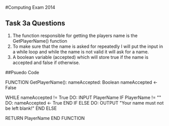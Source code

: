 #Computing Exam 2014

## Task 3a Questions

1. The function responsible for getting the players name is the GetPlayerName() function
2. To make sure that the name is asked for repeatedly I will put the input in a while loop and while the name is not valid it will ask for a name.
3. A boolean variable (accepted) which will store true if the name is accepted and false if otherwise. 

##Psuedo Code


FUNCTION GetPlayerName():
nameAccepted: Boolean
nameAccepted <- False

WHILE nameAccepted != True DO:
	INPUT PlayerName
	IF PlayerName != "" DO:
		nameAccepted <- True
	END IF
	ELSE DO:
		OUTPUT "Your name must not be left blank!"
	END ELSE
	
RETURN PlayerName
END FUNCTION